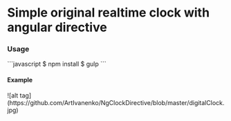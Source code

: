 # Simple original realtime clock with angular directive
<h3>Usage</h3>
```javascript
  $ npm install
  $ gulp
  ```
<h4>Example</h4>
![alt tag](https://github.com/ArtIvanenko/NgClockDirective/blob/master/digitalClock.jpg)
